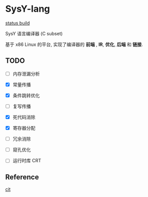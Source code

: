 # SysY-lang

[status build](https://github.com/konas122/SysY-lang/actions/workflows/build.yml/badge.svg?branch=main)

SysY 语言编译器 (C subset)

基于 x86 Linux 的平台, 实现了编译器的 **前端** , **IR**, **优化**, **后端** 和 **链接**.

## TODO

- [ ] 内存泄漏分析
- [x] 常量传播
- [x] 条件跳转优化
- [ ] 复写传播
- [x] 死代码消除
- [x] 寄存器分配
- [ ] 冗余消除
- [ ] 窥孔优化
- [ ] 运行时库 CRT


## Reference

[cit](https://github.com/fanzhidongyzby/cit)
